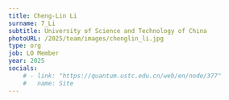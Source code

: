```yaml
---
title: Cheng-Lin Li
surname: 7_Li
subtitle: University of Science and Technology of China
photoURL: /2025/team/images/chenglin_li.jpg
type: org
job: LO Member
year: 2025
socials:
    # - link: "https://quantum.ustc.edu.cn/web/en/node/377"
    #   name: Site
---
```

